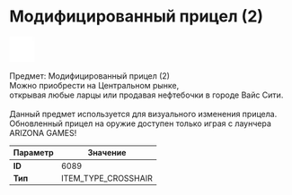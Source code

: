 # Модифицированный прицел (2)

![Item Image](../img/6089.webp?raw=true)

Предмет: Модифицированный прицел (2)<br>Можно приобрести на Центральном рынке,<br>открывая любые ларцы или продавая нефтебочки в городе Вайс Сити.<br><br>Данный предмет используется для визуального изменения прицела.<br>Обновленный прицел на оружие доступен только играя с лаунчера ARIZONA GAMES!


| Параметр | Значение |
|----------|----------|
| **ID** | 6089 |
| **Тип** | ITEM_TYPE_CROSSHAIR |

